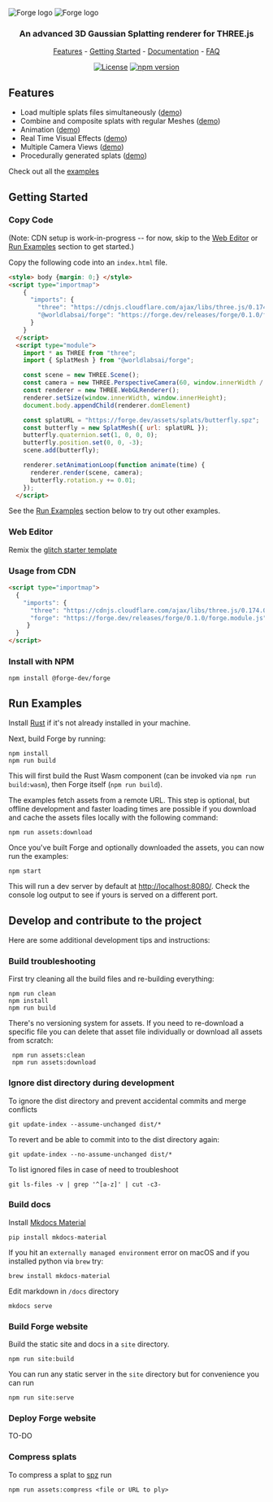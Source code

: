 <p align="center">

  ![Forge logo](https://github.com/user-attachments/assets/d9cec150-8ca1-47f4-b7d9-4782aa629166#gh-dark-mode-only)
  ![Forge logo](https://github.com/user-attachments/assets/adb2f0d7-df30-49e5-be7f-75c14f008735#gh-light-mode-only)

  <h3 align="center">An advanced 3D Gaussian Splatting renderer for THREE.js</h3>
  <div align="center">

  [Features](#features) -
  [Getting Started](#getting-started) -
  <a href="https://www.forge.dev/">Documentation</a> -
  <a href="https://www.forge.dev/">FAQ</a>
  </div>
  </p>

   <div align="center">

  [![License](https://img.shields.io/badge/license-MIT-%23d43e4c)](https://github.com/forge-gfx/forge/blob/main/LICENSE)
  [![npm version](https://img.shields.io/npm/v/forge?color=d43e4c)](https://www.npmjs.com/package/forge)

  </div>

<p>
  <a href="https://www.forge.dev" target="_blank">
    <picture>
    </picture>
  </a>

## Features

- Load multiple splats files simultaneously ([demo]())
- Combine and composite splats with regular Meshes ([demo]())
- Animation ([demo]())
- Real Time Visual Effects ([demo]())
- Multiple Camera Views ([demo]())
- Procedurally generated splats ([demo]())

Check out all the [examples]()

## Getting Started

### Copy Code
(Note: CDN setup is work-in-progress -- for now, skip to the [Web Editor](#web-editor) or [Run Examples](#run-examples) section to get started.)


Copy the following code into an `index.html` file.


```html
<style> body {margin: 0;} </style>
<script type="importmap">
    {
      "imports": {
        "three": "https://cdnjs.cloudflare.com/ajax/libs/three.js/0.174.0/three.module.js",
        "@worldlabsai/forge": "https://forge.dev/releases/forge/0.1.0/forge.module.js"
      }
    }
  </script>
  <script type="module">
    import * as THREE from "three";
    import { SplatMesh } from "@worldlabsai/forge";

    const scene = new THREE.Scene();
    const camera = new THREE.PerspectiveCamera(60, window.innerWidth / window.innerHeight, 0.1, 1000);
    const renderer = new THREE.WebGLRenderer();
    renderer.setSize(window.innerWidth, window.innerHeight);
    document.body.appendChild(renderer.domElement)

    const splatURL = "https://forge.dev/assets/splats/butterfly.spz";
    const butterfly = new SplatMesh({ url: splatURL });
    butterfly.quaternion.set(1, 0, 0, 0);
    butterfly.position.set(0, 0, -3);
    scene.add(butterfly);

    renderer.setAnimationLoop(function animate(time) {
      renderer.render(scene, camera);
      butterfly.rotation.y += 0.01;
    });
  </script>
```

See the [Run Examples](#run-examples) section below to try out other examples.

### Web Editor

Remix the [glitch starter template](https://glitch.com/edit/#!/forge-dev)

### Usage from CDN

```html
<script type="importmap">
  {
    "imports": {
      "three": "https://cdnjs.cloudflare.com/ajax/libs/three.js/0.174.0/three.module.js",
      "forge": "https://forge.dev/releases/forge/0.1.0/forge.module.js"
     }
  }
</script>
```

### Install with NPM

```shell
npm install @forge-dev/forge
```

## Run Examples

Install [Rust](https://www.rust-lang.org/tools/install) if it's not already installed in your machine.

Next, build Forge by running:
```
npm install
npm run build
```
This will first build the Rust Wasm component (can be invoked via `npm run build:wasm`), then Forge itself (`npm run build`).

The examples fetch assets from a remote URL. This step is optional, but offline development and faster loading times are possible if you download and cache the assets files locally with the following command:
```
npm run assets:download
```

Once you've built Forge and optionally downloaded the assets, you can now run the examples:
```
npm start
```
This will run a dev server by default at [http://localhost:8080/](http://localhost:8080/). Check the console log output to see if yours is served on a different port.


## Develop and contribute to the project
Here are some additional development tips and instructions:
### Build troubleshooting

First try cleaning all the build files and re-building everything:
```
npm run clean
npm install
npm run build
```

There's no versioning system for assets. If you need to re-download a specific file you can delete that asset file individually or download all assets from scratch:

```
 npm run assets:clean
 npm run assets:download
```

### Ignore dist directory during development

To ignore the dist directory and prevent accidental commits and merge conflicts

```
git update-index --assume-unchanged dist/*
```

To revert and be able to commit into to the dist directory again:

```
git update-index --no-assume-unchanged dist/*
```

To list ignored files in case of need to troubleshoot

```
git ls-files -v | grep '^[a-z]' | cut -c3-
```

### Build docs

Install [Mkdocs Material](https://squidfunk.github.io/mkdocs-material/)

```
pip install mkdocs-material
```

If you hit an `externally managed environment` error on macOS and if you installed python via `brew` try:

```
brew install mkdocs-material
```

Edit markdown in `/docs` directory

```
mkdocs serve
```

### Build Forge website

Build the static site and docs in a `site` directory.

```
npm run site:build
```

You can run any static server in the `site` directory but for convenience you can run

```
npm run site:serve
```

### Deploy Forge website

TO-DO

### Compress splats

To compress a splat to [spz](https://scaniverse.com/spz) run

`npm run assets:compress <file or URL to ply>`
